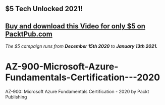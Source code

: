 ## $5 Tech Unlocked 2021!
[Buy and download this Video for only $5 on PacktPub.com](https://www.packtpub.com/product/az-900-microsoft-azure-fundamentals-certification-2020-video/9781800206946)
-----
*The $5 campaign         runs from __December 15th 2020__ to __January 13th 2021.__*

# AZ-900-Microsoft-Azure-Fundamentals-Certification---2020
AZ-900: Microsoft Azure Fundamentals Certification - 2020 by Packt Publishing
